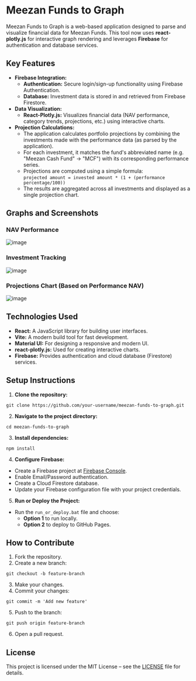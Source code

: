 # Meezan Funds to Graph

Meezan Funds to Graph is a web-based application designed to parse and visualize financial data for Meezan Funds. This tool now uses **react-plotly.js** for interactive graph rendering and leverages **Firebase** for authentication and database services.

## Key Features

- **Firebase Integration:**
  - **Authentication:** Secure login/sign-up functionality using Firebase Authentication.
  - **Database:** Investment data is stored in and retrieved from Firebase Firestore.
- **Data Visualization:**
  - **React-Plotly.js:** Visualizes financial data (NAV performance, category trends, projections, etc.) using interactive charts.
- **Projection Calculations:**
  - The application calculates portfolio projections by combining the investments made with the performance data (as parsed by the application).
  - For each investment, it matches the fund's abbreviated name (e.g. "Meezan Cash Fund" → "MCF") with its corresponding performance series.
  - Projections are computed using a simple formula:  
    `projected amount = invested amount * (1 + (performance percentage/100))`
  - The results are aggregated across all investments and displayed as a single projection chart.

## Graphs and Screenshots

### NAV Performance

![image](https://github.com/user-attachments/assets/e4a92763-fbb7-4609-acce-b529b605c2d1)


### Investment Tracking

![image](https://github.com/user-attachments/assets/cc6e77b6-0699-4a3b-894e-5cd34e41669a)


### Projections Chart (Based on Performance NAV)

![image](https://github.com/user-attachments/assets/b93e4c64-dafc-4033-8c02-aa5204f7372d)


## Technologies Used

- **React:** A JavaScript library for building user interfaces.
- **Vite:** A modern build tool for fast development.
- **Material UI:** For designing a responsive and modern UI.
- **react-plotly.js:** Used for creating interactive charts.
- **Firebase:** Provides authentication and cloud database (Firestore) services.

## Setup Instructions

1. **Clone the repository:**

```
git clone https://github.com/your-username/meezan-funds-to-graph.git
```

2. **Navigate to the project directory:**

```
cd meezan-funds-to-graph
```

3. **Install dependencies:**

```
npm install
```

4. **Configure Firebase:**

- Create a Firebase project at [Firebase Console](https://console.firebase.google.com/).
- Enable Email/Password authentication.
- Create a Cloud Firestore database.
- Update your Firebase configuration file with your project credentials.

5. **Run or Deploy the Project:**

- Run the `run_or_deploy.bat` file and choose:
  - **Option 1** to run locally.
  - **Option 2** to deploy to GitHub Pages.

## How to Contribute

1. Fork the repository.
2. Create a new branch:

```
git checkout -b feature-branch
```

3. Make your changes.
4. Commit your changes:

```
git commit -m 'Add new feature'
```

5. Push to the branch:

```
git push origin feature-branch
```

6. Open a pull request.

## License

This project is licensed under the MIT License – see the [LICENSE](LICENSE) file for details.
